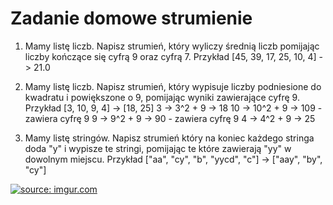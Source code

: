 # Zadanie domowe strumienie

1. Mamy listę liczb. Napisz strumień, który wyliczy średnią liczb pomijając liczby kończące się cyfrą 9 oraz cyfrą 7.
Przykład [45, 39, 17, 25, 10, 4] -> 21.0

2. Mamy listę liczb. Napisz strumień, który wypisuje liczby podniesione do kwadratu i powiększone o 9, pomijając wyniki zawierające cyfrę 9.
Przykład [3, 10, 9, 4] -> [18, 25]
3 -> 3^2 + 9 -> 18
10 -> 10^2 + 9 -> 109 - zawiera cyfrę 9
9 -> 9^2 + 9 -> 90 - zawiera cyfrę 9
4 -> 4^2 + 9 -> 25

3. Mamy listę stringów. Napisz strumień który na koniec każdego stringa doda "y" i wypisze te stringi, pomijając te które zawierają "yy" w dowolnym miejscu.
Przykład ["aa", "cy", "b", "yycd", "c"] -> ["aay", "by", "cy"]


<a href="https://imgur.com/084JOM1"><img src="https://i.imgur.com/084JOM1.png" title="source: imgur.com" /></a>


